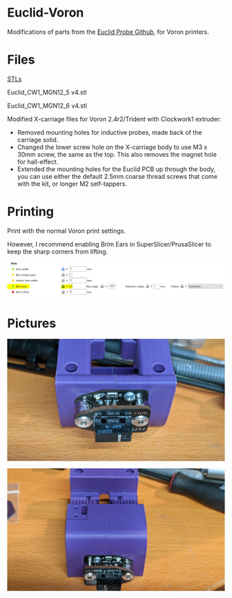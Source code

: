 # Euclid-Voron

Modifications of parts from the [Euclid Probe Github](https://github.com/nionio6915/Euclid_Probe), for Voron printers.

# Files

[STLs](./STL/)

Euclid_CW1_MGN12_5 v4.stl

Euclid_CW1_MGN12_6 v4.stl

Modified X-carriage files for Voron 2.4r2/Trident with Clockwork1 extruder:

* Removed mounting holes for inductive probes, made back of the carriage solid.
* Changed the lower screw hole on the X-carriage body to use M3 x 30mm screw, the same as the top. This also removes the magnet hole for hall-effect.
* Extended the mounting holes for the Euclid PCB up through the body, you can use either the default 2.5mm coarse thread screws that come with the kit, or longer M2 self-tappers.

# Printing

Print with the normal Voron print settings.

However, I recommend enabling Brim Ears in SuperSlicer/PrusaSlicer to keep the sharp corners from lifting.

![](./Pictures/BrimEars.PNG)

# Pictures

![](./Pictures/Eudlid-Voron-1.jpg)

![](./Pictures/Euclid-Voron-2.jpg)